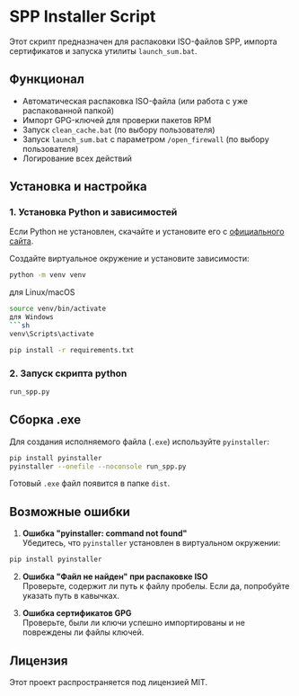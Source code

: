 # SPP Installer Script

Этот скрипт предназначен для распаковки ISO-файлов SPP, импорта сертификатов и запуска утилиты `launch_sum.bat`.

## Функционал
- Автоматическая распаковка ISO-файла (или работа с уже распакованной папкой)
- Импорт GPG-ключей для проверки пакетов RPM
- Запуск `clean_cache.bat` (по выбору пользователя)
- Запуск `launch_sum.bat` с параметром `/open_firewall` (по выбору пользователя)
- Логирование всех действий

## Установка и настройка

### 1. Установка Python и зависимостей

Если Python не установлен, скачайте и установите его с [официального сайта](https://www.python.org/downloads/).

Создайте виртуальное окружение и установите зависимости:

```sh
python -m venv venv
```
для Linux/macOS
```sh
source venv/bin/activate
для Windows
```sh
venv\Scripts\activate
```
```sh
pip install -r requirements.txt
```
### 2. Запуск скрипта python
```sh
run_spp.py
```
## Сборка .exe

Для создания исполняемого файла (`.exe`) используйте `pyinstaller`:
```sh
pip install pyinstaller
pyinstaller --onefile --noconsole run_spp.py
```
Готовый `.exe` файл появится в папке `dist`.

## Возможные ошибки

1. **Ошибка "pyinstaller: command not found"**  
   Убедитесь, что `pyinstaller` установлен в виртуальном окружении:
```sh
pip install pyinstaller
```
2. **Ошибка "Файл не найден" при распаковке ISO**  
Проверьте, содержит ли путь к файлу пробелы. Если да, попробуйте указать путь в кавычках.

3. **Ошибка сертификатов GPG**  
Проверьте, были ли ключи успешно импортированы и не повреждены ли файлы ключей.

## Лицензия

Этот проект распространяется под лицензией MIT.
